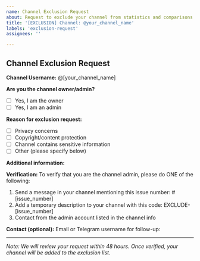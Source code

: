 ```yaml
---
name: Channel Exclusion Request
about: Request to exclude your channel from statistics and comparisons
title: '[EXCLUSION] Channel: @your_channel_name'
labels: 'exclusion-request'
assignees: ''

---
```


## Channel Exclusion Request

**Channel Username:** @[your_channel_name]

**Are you the channel owner/admin?**
- [ ] Yes, I am the owner
- [ ] Yes, I am an admin

**Reason for exclusion request:**
<!-- Please select one or more reasons -->
- [ ] Privacy concerns
- [ ] Copyright/content protection
- [ ] Channel contains sensitive information
- [ ] Other (please specify below)

**Additional information:**
<!-- Please provide any additional context or reasons for your request -->

**Verification:**
To verify that you are the channel admin, please do ONE of the following:
1. Send a message in your channel mentioning this issue number: #[issue_number]
2. Add a temporary description to your channel with this code: EXCLUDE-[issue_number]
3. Contact from the admin account listed in the channel info

**Contact (optional):**
Email or Telegram username for follow-up: 

---
*Note: We will review your request within 48 hours. Once verified, your channel will be added to the exclusion list.*